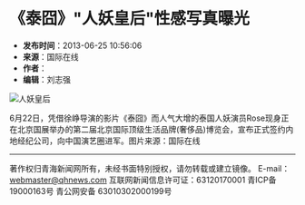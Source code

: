 # 《泰囧》"人妖皇后"性感写真曝光

- **发布时间**：2013-06-25 10:56:06
- **来源**：国际在线
- **作者**：
- **编辑**：刘志强

![人妖皇后](http://www.qhnews.com/pic/0/00/55/12/551266_255630.jpg)

6月22日，凭借徐峥导演的影片《泰囧》而人气大增的泰国人妖演员Rose现身正在北京国展举办的第二届北京国际顶级生活品牌(奢侈品)博览会，宣布正式签约内地经纪公司，向中国演艺圈进军。图片来源：国际在线

--- 

著作权归青海新闻网所有，未经书面特别授权，请勿转载或建立镜像。 E-mail：webmaster@qhnews.com 互联网新闻信息许可证：63120170001  青ICP备19000163号  青公网安备 63010302000199号